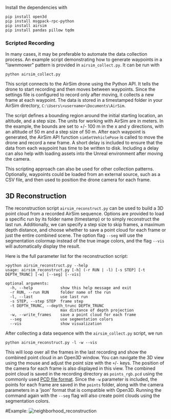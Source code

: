 

Install the dependencies with

```
pip install open3d
pip install msgpack-rpc-python
pip install airsim
pip install pandas pillow tqdm
```


### Scripted Recording

In many cases, it may be preferable to automate the data collection process. An example script demonstrating how to generate waypoints in a "lawnmower" pattern is provided in `airsim_collect.py`. It can be run with

```
python airsim_collect.py
```

This script connects to the AirSim drone using the Python API. It tells the drone to start recording and then moves between waypoints. Since the settings file is configured to record only after moving, it collects a new frame at each waypoint. The data is stored in a timestamped folder in your AirSim directory, `C:\Users\<username>\Documents\AirSim`.

The script defines a bounding region around the initial starting location, an altitude, and a step size. The units for working with AirSim are in meters. In the example, the bounds are set to +/- 100 m in the x and y directions, with an altitude of 50 m and a step size of 50 m. After each waypoint is generated, the AirSim API function `simSetVehiclePose` is called to move the drone and record a new frame. A short delay is included to ensure that the data from each waypoint has time to be written to disk. Including a delay can also help with loading assets into the Unreal environment after moving the camera.

This scripting approach can also be used for other collection patterns. Optionally, waypoints could be loaded from an external source, such as a CSV file, and then used to position the drone camera for each frame.

## 3D Reconstruction

The reconstruction script `airsim_reconstruct.py` can be used to build a 3D point cloud from a recorded AirSim sequence. Options are provided to load a specific run by its folder name (timestamp) or to simply reconstruct the last run. Additionally, we can specify a step size to skip frames, a maximum depth distance, and choose whether to save a point cloud for each frame or just the entire combined scene. The option flag `--seg` will use the segmentation colormap instead of the true image colors, and the flag `--vis` will automatically display the result.

Here is the full parameter list for the reconstruction script:

```
>python airsim_reconstruct.py --help
usage: airsim_reconstruct.py [-h] (-r RUN | -l) [-s STEP] [-t DEPTH_TRUNC] [-w] [--seg] [--vis]

optional arguments:
  -h, --help            show this help message and exit
  -r RUN, --run RUN     folder name of the run
  -l, --last            use last run
  -s STEP, --step STEP  frame step
  -t DEPTH_TRUNC, --depth_trunc DEPTH_TRUNC
                        max distance of depth projection
  -w, --write_frames    save a point cloud for each frame
  --seg                 use segmentation colors
  --vis                 show visualization
```

After collecting a data sequence with the `airsim_collect.py` script, we run

```
python airsim_reconstruct.py -l -w --vis
```
This will loop over all the frames in the last recording and show the combined point cloud in an Open3D window. You can navigate the 3D view using the mouse and adjust the point size with the `+`/`-` keys. The position of the camera for each frame is also displayed in this view. The combined point cloud is saved in the recording directory as `points_rgb.pcd` using the commonly used [PCD file format](https://en.wikipedia.org/wiki/Point_Cloud_Library#PCD_File_Format). Since the `-w` parameter is included, the points for each frame are saved in the `points` folder, along with the camera parameters in a 'json' format that is compatible with Open3D. Running the command again with the `--seg` flag will also create point clouds using the segmentation colors.

#Example:
![neighborhood_reconstruction](https://user-images.githubusercontent.com/13792078/190964535-59331162-6d34-44a6-9a3d-9dc3da22cf20.png)

